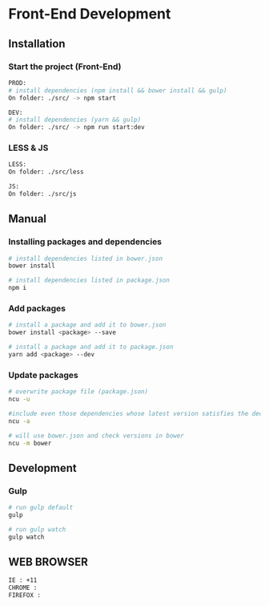 # Front-End Development

## Installation
### Start the project (Front-End)

```sh
PROD:
# install dependencies (npm install && bower install && gulp)
On folder: ./src/ -> npm start
```
```sh
DEV:
# install dependencies (yarn && gulp)
On folder: ./src/ -> npm run start:dev
```
### LESS & JS
```sh
LESS:
On folder: ./src/less
```
```sh
JS:
On folder: ./src/js
```

## Manual
### Installing packages and dependencies

```sh
# install dependencies listed in bower.json
bower install

# install dependencies listed in package.json
npm i
```

### Add packages

```sh
# install a package and add it to bower.json
bower install <package> --save

# install a package and add it to package.json
yarn add <package> --dev
```

### Update packages

```sh
# overwrite package file (package.json)
ncu -u

#include even those dependencies whose latest version satisfies the declared semver dependency (package.json)
ncu -a

# will use bower.json and check versions in bower
ncu -m bower
```

## Development
### Gulp

```sh
# run gulp default 
gulp

# run gulp watch
gulp watch
```

## WEB BROWSER
```sh
IE : +11
CHROME :
FIREFOX :
```
